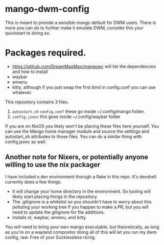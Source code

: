 # mango-dwm-config
This is meant to provide a sensible mango default for DWM users. There is more you can do to further make it emulate DWM, consider this your quickstart to doing so. 

# Packages required. 
* https://github.com/DreamMaoMao/mangowc will list the dependencies and how to install
* waybar
* wmenu
* kitty, although if you just swap the first bind in config.conf you can use whatever.


This repository contains 3 files. 
1. `autostart.sh` `config.conf` these go inside ~/.config/mango folder.
2. `config.jsonc` this goes inside ~/.config/waybar folder

If you are on NixOS you likely won't be placing these files here yourself. You can use the Mango home manager module and source the settings and autostart_sh attributes to those files. You can do a similar thing with config.jsonc as well. 

## Another note for Nixers, or potentially anyone willing to use the nix packager

I have included a dev environment thorugh a flake in this repo. It's devshell currently does a few things. 
* It will change your home directory in the environment. So tooling will likely start placing things in the repository.
* The .gitignore is a whitelist so you shouldn't have to worry about this polluting your working tree if you happen to make a PR, but you will need to update the gitignore for file additions.
* Installs st, waybar, wmenu, and kitty.

You will need to bring your own mango executable, but theoretically, as long as you're on a wayland compositor doing all of this will let you run my dwm config, raw. Free of your Sucklessless ricing. 

